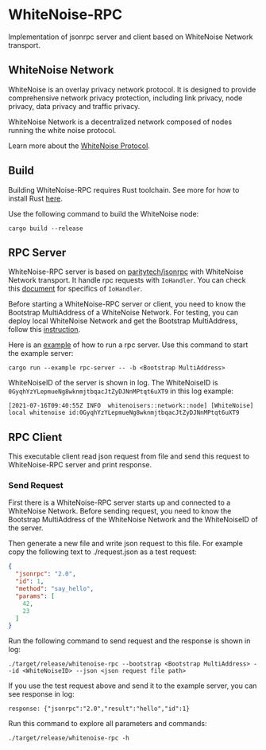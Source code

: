 # WhiteNoise-RPC

Implementation of jsonrpc server and client based on WhiteNoise Network transport.

## WhiteNoise Network

WhiteNoise is an overlay privacy network protocol. It is designed to provide comprehensive network privacy protection,
including link privacy, node privacy, data privacy and traffic privacy.

WhiteNoise Network is a decentralized network composed of nodes running the white noise protocol.

Learn more about the [WhiteNoise Protocol](https://github.com/Evanesco-Labs/WhiteNoise.rs).

## Build

Building WhiteNoise-RPC requires Rust toolchain. See more for how to install
Rust [here](https://www.rust-lang.org/tools/install).

Use the following command to build the WhiteNoise node:

```shell
cargo build --release
```

## RPC Server

WhiteNoise-RPC server is based on [paritytech/jsonrpc](https://github.com/paritytech/jsonrpc) with WhiteNoise Network
transport. It handle rpc requests with `IoHandler`. You can check
this [document](https://docs.rs/jsonrpc-core/17.1.0/jsonrpc_core/struct.IoHandler.html) for specifics
of `IoHandler`.

Before starting a WhiteNoise-RPC server or client, you need to know the Bootstrap MultiAddress of a WhiteNoise Network.
For testing, you can deploy local WhiteNoise Network and get the Bootstrap MultiAddress, follow this [instruction](https://github.com/Evanesco-Labs/WhiteNoise.rs#start-local-whitenoise-network).

Here is an [example](./examples/rpc-server.rs) of how to run a rpc server. Use this command to start the example server:

```shell
cargo run --example rpc-server -- -b <Bootstrap MultiAddress>
```

WhiteNoiseID of the server is shown in log. The WhiteNoiseID is `0GyqhYzYLepmueNg8wknmjtbqacJtZyDJNnMPtqt6uXT9` in this log example:

```
[2021-07-16T09:40:55Z INFO  whitenoisers::network::node] [WhiteNoise] local whitenoise id:0GyqhYzYLepmueNg8wknmjtbqacJtZyDJNnMPtqt6uXT9
```

## RPC Client

This executable client read json request from file and send this request to WhiteNoise-RPC server and print response.

### Send Request

First there is a WhiteNoise-RPC server starts up and connected to a WhiteNoise Network. Before sending request, you need to know the
Bootstrap MultiAddress of the WhiteNoise Network and the WhiteNoiseID of the server.

Then generate a new file and write json request to this file. For example copy the following text to ./request.json as a
test request:

```json
{
  "jsonrpc": "2.0",
  "id": 1,
  "method": "say_hello",
  "params": [
    42,
    23
  ]
}
```

Run the following command to send request and the response is shown in log:

```shell
./target/release/whitenoise-rpc --bootstrap <Bootstrap MultiAddress> --id <WhiteNoiseID> --json <json request file path>
```

If you use the test request above and send it to the example server, you can see response in log:

```shell
response: {"jsonrpc":"2.0","result":"hello","id":1}
```

Run this command to explore all parameters and commands:

```shell
./target/release/whitenoise-rpc -h
```

